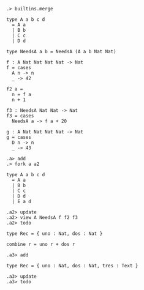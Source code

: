 
```ucm:hide
.> builtins.merge
```

```unison:hide
type A a b c d
  = A a
  | B b
  | C c
  | D d

type NeedsA a b = NeedsA (A a b Nat Nat)

f : A Nat Nat Nat Nat -> Nat
f = cases
  A n -> n
  _ -> 42

f2 a =
  n = f a
  n + 1

f3 : NeedsA Nat Nat -> Nat
f3 = cases
  NeedsA a -> f a + 20

g : A Nat Nat Nat Nat -> Nat
g = cases
  D n -> n
  _ -> 43
```

```ucm
.a> add
.> fork a a2
```

```unison
type A a b c d
  = A a
  | B b
  | C c
  | D d
  | E a d
```

```ucm
.a2> update
.a2> view A NeedsA f f2 f3
.a2> todo
```

```unison
type Rec = { uno : Nat, dos : Nat }

combine r = uno r + dos r
```

```ucm
.a3> add
```

```unison
type Rec = { uno : Nat, dos : Nat, tres : Text }
```

```ucm
.a3> update
.a3> todo
```
